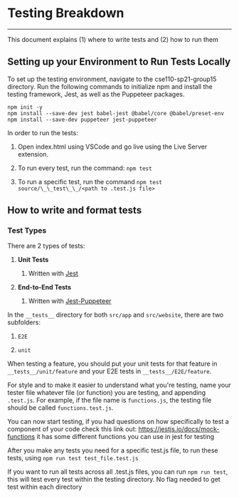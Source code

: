 # Testing Breakdown
---

This document explains (1) where to write tests and (2) how to run them

## Setting up your Environment to Run Tests Locally

To set up the testing environment, navigate to the cse110-sp21-group15 directory. Run the following commands to initialize npm and install the testing framework, Jest, as well as the Puppeteer packages.

```
npm init -y
npm install --save-dev jest babel-jest @babel/core @babel/preset-env
npm install --save-dev puppeteer jest-puppeteer
```

In order to run the tests:

1. Open index.html using VSCode and go live using the Live Server extension.
   
2. To run every test, run the command: `npm test`
   
3. To run a specific test, run the command `npm test source/\_\_test\_\_/<path to .test.js file>`

## How to write and format tests

### Test Types

There are 2 types of tests:

1. **Unit Tests**
   
   1. Written with [Jest](https://jestjs.io/docs/getting-started)
   
2. **End-to-End Tests**

   1. Written with [Jest-Puppeteer](https://jestjs.io/docs/puppeteer)


In the `__tests__` directory for both `src/app` and `src/website`, there are two subfolders:

1. `E2E`
     
2. `unit`

When testing a feature, you should put your unit tests for that feature in `__tests__/unit/feature` and your E2E tests in `__tests__/E2E/feature`.

For style and to make it easier to understand what you're testing, name your tester file whatever file (or function) you are testing, and appending `.test.js`. For example, if the file name is `functions.js`, the testing file should be called `functions.test.js`.

You can now start testing, if you had questions on how specifically to test a component of your code check this link out: https://jestjs.io/docs/mock-functions it has some different functions you can use in jest for testing

After you make any tests you need for a specific test.js file, to run these tests, using `npm run test test_file.test.js`

If you want to run all tests across all .test.js files, you can run `npm run test`, this will test every test within the testing directory. No flag needed to get test within each directory